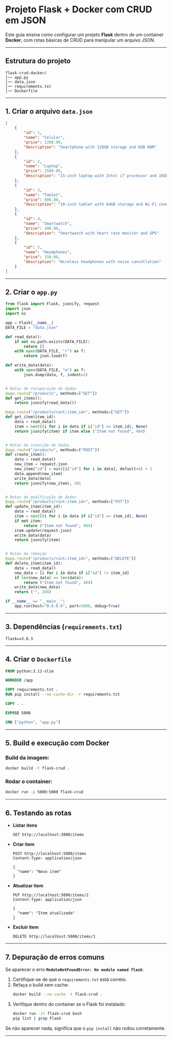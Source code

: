 # Projeto Flask + Docker com CRUD em JSON

Este guia ensina como configurar um projeto **Flask** dentro de um container **Docker**, com rotas básicas de CRUD para manipular um arquivo JSON.

---

## Estrutura do projeto

```
flask-crud-docker/
│── app.py
│── data.json
│── requirements.txt
│── Dockerfile
```

---

## 1. Criar o arquivo `data.json`

```json
[
    {
        "id": 1,
        "name": "Celular",
        "price": 1200.00,
        "description": "Smartphone with 128GB storage and 6GB RAM"
    },
    {
        "id": 2,
        "name": "Laptop",
        "price": 2500.00,
        "description": "15-inch laptop with Intel i7 processor and 16GB RAM"
    },
    {
        "id": 3,
        "name": "Tablet",
        "price": 800.00,
        "description": "10-inch tablet with 64GB storage and Wi-Fi connectivity"
    },
    {
        "id": 4,
        "name": "Smartwatch",
        "price": 300.00,
        "description": "Smartwatch with heart rate monitor and GPS"
    },
    {
        "id": 5,
        "name": "Headphones",
        "price": 150.00,
        "description": "Wireless headphones with noise cancellation"
    }
]
```

---

## 2. Criar o `app.py`

```python
from flask import Flask, jsonify, request
import json
import os

app = Flask(__name__)
DATA_FILE = "data.json"

def read_data():
    if not os.path.exists(DATA_FILE):
        return []
    with open(DATA_FILE, "r") as f:
        return json.load(f)

def write_data(data):
    with open(DATA_FILE, "w") as f:
        json.dump(data, f, indent=2)


# Rotas de recuperação de dados
@app.route("/products", methods=["GET"])
def get_items():
    return jsonify(read_data())

@app.route("/products/<int:item_id>", methods=["GET"])
def get_item(item_id):
    data = read_data()
    item = next((i for i in data if i["id"] == item_id), None)
    return jsonify(item) if item else ("Item not found", 404)


# Rotas de inserção de dados
@app.route("/products", methods=["POST"])
def create_item():
    data = read_data()
    new_item = request.json
    new_item["id"] = max([i["id"] for i in data], default=0) + 1
    data.append(new_item)
    write_data(data)
    return jsonify(new_item), 201


# Rotas de modificação de dados
@app.route("/products/<int:item_id>", methods=["PUT"])
def update_item(item_id):
    data = read_data()
    item = next((i for i in data if i["id"] == item_id), None)
    if not item:
        return ("Item not found", 404)
    item.update(request.json)
    write_data(data)
    return jsonify(item)


# Rotas de remoção
@app.route("/products/<int:item_id>", methods=["DELETE"])
def delete_item(item_id):
    data = read_data()
    new_data = [i for i in data if i["id"] != item_id]
    if len(new_data) == len(data):
        return ("Item not found", 404)
    write_data(new_data)
    return ("", 204)

if __name__ == "__main__":
    app.run(host="0.0.0.0", port=5000, debug=True)
```

---

## 3. Dependências (`requirements.txt`)

```
flask==3.0.3
```

---

## 4. Criar o `Dockerfile`

```dockerfile
FROM python:3.11-slim

WORKDIR /app

COPY requirements.txt .
RUN pip install --no-cache-dir -r requirements.txt

COPY . .

EXPOSE 5000

CMD ["python", "app.py"]
```

---

## 5. Build e execução com Docker

### Build da imagem:
```bash
docker build -t flask-crud .
```

### Rodar o container:
```bash
docker run -p 5000:5000 flask-crud
```

---

## 6. Testando as rotas

- **Listar itens**
  ```http
  GET http://localhost:5000/items
  ```

- **Criar item**
  ```http
  POST http://localhost:5000/items
  Content-Type: application/json

  {
    "name": "Novo item"
  }
  ```

- **Atualizar item**
  ```http
  PUT http://localhost:5000/items/1
  Content-Type: application/json

  {
    "name": "Item atualizado"
  }
  ```

- **Excluir item**
  ```http
  DELETE http://localhost:5000/items/1
  ```

---

## 7. Depuração de erros comuns

Se aparecer o erro **`ModuleNotFoundError: No module named flask`**:

1. Certifique-se de que o `requirements.txt` está correto.
2. Refaça o build sem cache:
   ```bash
   docker build --no-cache -t flask-crud .
   ```
3. Verifique dentro do container se o Flask foi instalado:
   ```bash
   docker run -it flask-crud bash
   pip list | grep Flask
   ```

Se não aparecer nada, significa que o `pip install` não rodou corretamente.

---
